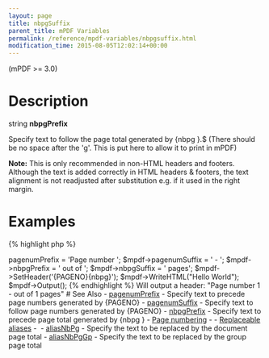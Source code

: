 ```yaml
---
layout: page
title: nbpgSuffix
parent_title: mPDF Variables
permalink: /reference/mpdf-variables/nbpgsuffix.html
modification_time: 2015-08-05T12:02:14+00:00
---
```


(mPDF >= 3.0)

# Description

string **nbpgPrefix**

Specify text to follow the page total generated by {nbpg }.<span class="parameter">$ (There should be no space after
the 'g'. This is put here to allow it to print in mPDF)</span>

<div class="alert alert-info" role="alert">
	<strong>Note:</strong> This is only recommended in non-HTML headers and
	footers. Although the text is added correctly in HTML headers &amp; footers, the text alignment is not readjusted
	after substitution e.g. if it used in the right margin.
</div>

# Examples

{% highlight php %}
<?php

$mpdf = new \Mpdf\Mpdf();

$mpdf->pagenumPrefix = 'Page number ';
$mpdf->pagenumSuffix = ' - ';
$mpdf->nbpgPrefix = ' out of ';
$mpdf->nbpgSuffix = ' pages';

$mpdf->SetHeader('{PAGENO}{nbpg}');
$mpdf->WriteHTML("Hello World");

$mpdf->Output();
{% endhighlight %}

Will output a header:

"Page number 1 - out of 1 pages"

# See Also

- <a href="{{ "/reference/mpdf-variables/pagenumprefix.html" | prepend: site.baseurl }}">pagenumPrefix</a> - Specify text to precede page numbers generated by {PAGENO}
- <a href="{{ "/reference/mpdf-variables/pagenumsuffix.html" | prepend: site.baseurl }}">pagenumSuffix</a> - Specify text to follow page numbers generated by {PAGENO}
- <a href="{{ "/reference/mpdf-variables/nbpgprefix.html" | prepend: site.baseurl }}">nbpgPrefix</a> - Specify text to precede page total generated by {nbpg }
- <a href="{{ "/paging/page-numbering.html" | prepend: site.baseurl }}">Page numbering</a> -
- <a href="{{ "/what-else-can-i-do/replaceable-aliases.html" | prepend: site.baseurl }}">Replaceable aliases</a> - 
- <a href="{{ "/reference/mpdf-variables/aliasnbpg.html" | prepend: site.baseurl }}">aliasNbPg</a> - Specify the text to be replaced by the document page total
- <a href="{{ "/reference/mpdf-variables/aliasnbpggp.html" | prepend: site.baseurl }}">aliasNbPgGp</a> - Specify the text to be replaced by the group page total

